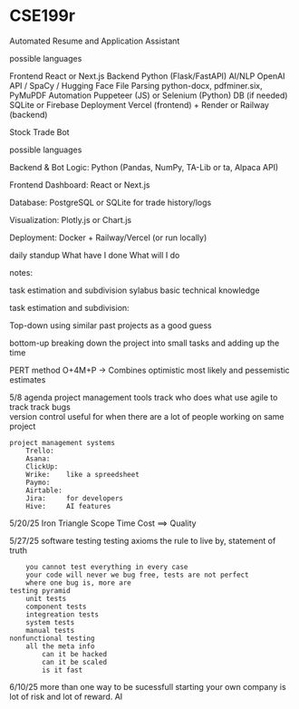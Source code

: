 # CSE199r
Automated Resume and Application Assistant


possible languages

Frontend	    React or Next.js
Backend	        Python (Flask/FastAPI)
AI/NLP	        OpenAI API / SpaCy / Hugging Face
File Parsing	python-docx, pdfminer.six, PyMuPDF
Automation	    Puppeteer (JS) or Selenium (Python)
DB (if needed)	SQLite or Firebase
Deployment	    Vercel (frontend) + Render or Railway (backend)


Stock Trade Bot

possible languages

Backend & Bot Logic: Python (Pandas, NumPy, TA-Lib or ta, Alpaca API)

Frontend Dashboard:  React or Next.js

Database:            PostgreSQL or SQLite for trade history/logs

Visualization:       Plotly.js or Chart.js

Deployment:          Docker + Railway/Vercel (or run locally)

daily standup
    What have I done
    What will I do

notes:

task estimation and subdivision
sylabus
basic technical knowledge

task estimation and subdivision:

Top-down
using similar past projects as a good guess

bottom-up
breaking down the project into small tasks and adding up the time

PERT method
O+4M+P -> Combines optimistic most likely and pessemistic estimates


5/8 agenda
project management tools
    track who does what
        use agile to track
    track bugs    
    version control
        useful for when there are a lot of people working on same project

    project management systems
        Trello:
        Asana:
        ClickUp:
        Wrike:    like a spreedsheet
        Paymo:
        Airtable:
        Jira:     for developers
        Hive:     AI features


5/20/25
Iron Triangle
    Scope  Time  Cost  ==> Quality

5/27/25
software testing
    testing axioms
        the rule to live by, statement of truth

        you cannot test everything in every case
        your code will never we bug free, tests are not perfect
        where one bug is, more are
    testing pyramid
        unit tests
        component tests
        integreation tests
        system tests
        manual tests
    nonfunctional testing
        all the meta info
            can it be hacked
            can it be scaled
            is it fast

6/10/25
more than one way to be sucessfull
starting your own company is lot of risk and lot of reward.
AI